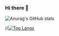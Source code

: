 ### Hi there 👋

![Anurag's GitHub stats](https://github-readme-stats.vercel.app/api?username=KazukiOtomo&hide=issues,contribs&show_icons=true,include_all_commits&theme=radical)

//[![Top Langs](https://github-readme-stats.vercel.app/api/top-langs/?username=KazukiOtomo)](https://github.com/anuraghazra/github-readme-stats)

<!--
**KazukiOtomo/KazukiOtomo** is a ✨ _special_ ✨ repository because its `README.md` (this file) appears on your GitHub profile.

Here are some ideas to get you started:

- 🔭 I’m currently working on ...
- 🌱 I’m currently learning ...
- 👯 I’m looking to collaborate on ...
- 🤔 I’m looking for help with ...
- 💬 Ask me about ...
- 📫 How to reach me: ...
- 😄 Pronouns: ...
- ⚡ Fun fact: ...
-->

